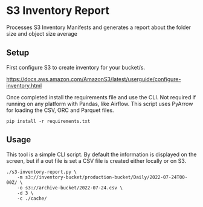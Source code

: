 # S3 Inventory Report
Processes S3 Inventory Manifests and generates a report about the folder size and object size average

## Setup

First configure S3 to create inventory for your bucket/s.

https://docs.aws.amazon.com/AmazonS3/latest/userguide/configure-inventory.html

Once completed install the requirements file and use the CLI. Not required if
running on any platform with Pandas, like Airflow.  This script uses PyArrow
for loading the CSV, ORC and Parquet files.

```shell
pip install -r requirements.txt
```

## Usage

This tool is a simple CLI script. By default the information is displayed on the screen, but if
a out file is set a CSV file is created either locally or on S3.

```shell
./s3-inventory-report.py \
    -m s3://inventory-bucket/production-bucket/Daily/2022-07-24T00-00Z/ \
    -o s3://archive-bucket/2022-07-24.csv \
    -d 3 \
    -c ./cache/
```

